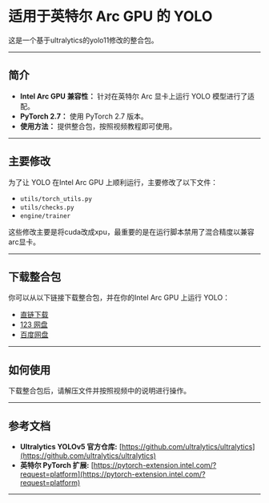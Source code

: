 # 适用于英特尔 Arc GPU 的 YOLO

这是一个基于ultralytics的yolo11修改的整合包。

---

## 简介

* **Intel Arc GPU 兼容性：** 针对在英特尔 Arc 显卡上运行 YOLO 模型进行了适配。
* **PyTorch 2.7：** 使用 PyTorch 2.7 版本。
* **使用方法：** 提供整合包，按照视频教程即可使用。

---

## 主要修改

为了让 YOLO 在Intel Arc GPU 上顺利运行，主要修改了以下文件：

* `utils/torch_utils.py`
* `utils/checks.py`
* `engine/trainer`

这些修改主要是将cuda改成xpu，最重要的是在运行脚本禁用了混合精度以兼容arc显卡。

---

## 下载整合包

你可以从以下链接下载整合包，并在你的Intel Arc GPU 上运行 YOLO：

* [直链下载](https://www.modelscope.cn/models/Sakuya999/YOLO-For-Intel-Arc/resolve/master/YOLO-For-Intel-Arc.zip)
* [123 网盘](https://www.123865.com/s/0p0Mjv-FkKgh)
* [百度网盘](https://pan.baidu.com/s/1EEwbSyr-jkUGYz2b1XgNLQ?pwd=1616)
---

## 如何使用

下载整合包后，请解压文件并按照视频中的说明进行操作。

---

## 参考文档

* **Ultralytics YOLOv5 官方仓库:** [https://github.com/ultralytics/ultralytics](https://github.com/ultralytics/ultralytics)
* **英特尔 PyTorch 扩展:** [https://pytorch-extension.intel.com/?request=platform](https://pytorch-extension.intel.com/?request=platform)

---

